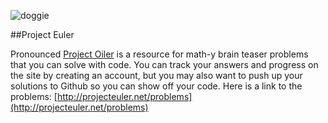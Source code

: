 ![doggie](http://workoutsondemand.com/wp/wp-content/uploads/stretching-dog.jpg)

##Project Euler

Pronounced [Project Oiler](https://projecteuler.net/) is a resource for math-y brain teaser problems that you can solve with code. You can track your answers and progress on the site by creating an account, but you may also want to push up your solutions to Github so you can show off your code. Here is a link to the problems: [http://projecteuler.net/problems](http://projecteuler.net/problems)

